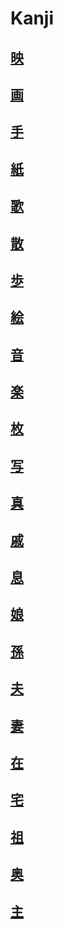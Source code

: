 # Kanji
## [映](Kanji/kanji-dict/映.md)
## [画](Kanji/kanji-dict/画.md)
## [手](Kanji/kanji-dict/手.md)
## [紙](Kanji/temp-kanji/紙.md)
## [歌](Vocabulary/歌.md)
## [散](Kanji/temp-kanji/散.md)
## [歩](Kanji/kanji-dict/歩.md)
## [絵](Nouns/絵.md)
## [音](Kanji/kanji-dict/音.md)
## [楽](Vocabulary/楽.md)
## [枚](Vocabulary/枚.md)
## [写](Kanji/kanji-dict/写.md)
## [真](Kanji/kanji-dict/真.md)
## [戚](Kanji/temp-kanji/戚.md)
## [息](Kanji/kanji-dict/息.md)
## [娘](Kanji/kanji-dict/娘.md)
## [孫](Kanji/temp-kanji/孫.md)
## [夫](Kanji/kanji-dict/夫.md)
## [妻](Kanji/kanji-dict/妻.md)
## [在](Kanji/temp-kanji/在.md)
## [宅](Kanji/temp-kanji/宅.md)
## [祖](Kanji/temp-kanji/祖.md)
## [奥](Kanji/temp-kanji/奥.md)
## [主](Kanji/kanji-dict/主.md)